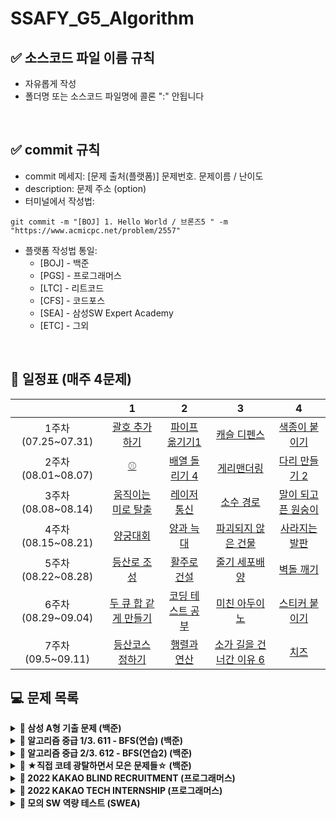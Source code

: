 # SSAFY_G5_Algorithm


## ✅ 소스코드 파일 이름 규칙
- 자유롭게 작성 
- 폴더명 또는 소스코드 파일명에 콜론 ":" 안됩니다

<br />

## ✅ commit 규칙
- commit 메세지: [문제 출처(플랫폼)] 문제번호. 문제이름 / 난이도  
- description: 문제 주소 (option)
- 터미널에서 작성법: 
```
git commit -m "[BOJ] 1. Hello World / 브론즈5 " -m "https://www.acmicpc.net/problem/2557"
```
- 플랫폼 작성법 통일: 
  * [BOJ] - 백준 
  * [PGS] - 프로그래머스
  * [LTC] - 리트코드
  * [CFS] - 코드포스
  * [SEA] - 삼성SW Expert Academy
  * [ETC] - 그외

<br />

## **📅 일정표 (매주 4문제)**

| |1|2|3|4|
|:-:|:-:|:-:|:-:|:-:|
|1주차(07.25~07.31)|[괄호 추가하기](https://www.acmicpc.net/problem/16637)|[파이프 옮기기1](https://www.acmicpc.net/problem/17070)|[캐슬 디펜스](https://www.acmicpc.net/problem/17135)|[색종이 붙이기](https://www.acmicpc.net/problem/17136)|
|2주차(08.01~08.07)|[⚾](https://www.acmicpc.net/problem/17281)|[배열 돌리기 4](https://www.acmicpc.net/problem/17406)|[게리맨더링](https://www.acmicpc.net/problem/17471)|[다리 만들기 2](https://www.acmicpc.net/problem/17472)|
|3주차(08.08~08.14)|[움직이는 미로 탈출](https://www.acmicpc.net/problem/16954)|[레이저 통신](https://www.acmicpc.net/problem/6087)|[소수 경로](https://www.acmicpc.net/problem/1963)|[말이 되고픈 원숭이](https://www.acmicpc.net/problem/1600)|
|4주차(08.15~08.21)|[양궁대회](https://school.programmers.co.kr/learn/courses/30/lessons/92342)|[양과 늑대](https://school.programmers.co.kr/learn/courses/30/lessons/92343)|[파괴되지 않은 건물](https://school.programmers.co.kr/learn/courses/30/lessons/92344)|[사라지는 발판](https://school.programmers.co.kr/learn/courses/30/lessons/92345)|
|5주차(08.22~08.28)|[등산로 조성](https://swexpertacademy.com/main/code/problem/problemDetail.do?contestProbId=AV5PoOKKAPIDFAUq)|[활주로 건설](https://swexpertacademy.com/main/code/problem/problemDetail.do?contestProbId=AWIeW7FakkUDFAVH)|[줄기 세포배양](https://swexpertacademy.com/main/code/problem/problemDetail.do?contestProbId=AWXRJ8EKe48DFAUo)|[벽돌 깨기](https://swexpertacademy.com/main/code/problem/problemDetail.do?contestProbId=AWXRQm6qfL0DFAUo)|
|6주차(08.29~09.04)|[두 큐 합 같게 만들기](https://school.programmers.co.kr/learn/courses/30/lessons/118667)|[코딩 테스트 공부](https://school.programmers.co.kr/learn/courses/30/lessons/118668)|[미친 아두이노](https://www.acmicpc.net/problem/8972)|[스티커 붙이기](https://www.acmicpc.net/problem/18808)|
|7주차(09.5~09.11)|[등산코스 정하기](https://school.programmers.co.kr/learn/courses/30/lessons/118669)|[행렬과 연산](https://school.programmers.co.kr/learn/courses/30/lessons/118670)|[소가 길을 건너간 이유 6](https://www.acmicpc.net/problem/14466)|[치즈](https://www.acmicpc.net/problem/2638)|

## **💻 문제 목록**
<details markdown="1">
<summary><strong>📄 삼성 A형 기출 문제 (백준)</summary></strong>

|          문제         |  레벨 |  유형  |
| :-------------------: | :----: | :---------: |
|  [괄호 추가하기](https://www.acmicpc.net/problem/16637)   |  G4   | Brute Force |
|   [파이프 옮기기1](https://www.acmicpc.net/problem/17070)   |  G5   | DP, Graph |
|  [캐슬 디펜스](https://www.acmicpc.net/problem/17135)  |  G3   | Implement, Brute Force, Simulatcion |
| [색종이 붙이기](https://www.acmicpc.net/problem/17136) |  G2   | Brute Force, Back Tracking |
|   [⚾](https://www.acmicpc.net/problem/17281)   |  G4   | Implement, Brute Force |
| [인터프리터](https://www.acmicpc.net/problem/3954) |  G1   | Implement, Data Structure, Simulatcion, Stack  |
|   [배열 돌리기 4](https://www.acmicpc.net/problem/17406)  |  G4   | Implement, Brute Force, Back Tracking |
|   [게리맨더링](https://www.acmicpc.net/problem/17471)  |  G4   | Math, Graph, Brute Force, BFS, DFS, Combinatorics |
|   [다리 만들기 2](https://www.acmicpc.net/problem/17472)  |  G1   | Implement, Graph, Brute Force, BFS, DFS, MST  |
</details>


<details markdown="1">
<summary><strong>📄 알고리즘 중급 1/3. 611 - BFS(연습) (백준)</summary></strong>

|          문제         |  레벨 |  유형  |
| :-------------------: | :----: | :---------: |
|  [움직이는 미로 탈출](https://www.acmicpc.net/problem/16954)   |  G4   | Graph, BFS |
|   [레이저 통신](https://www.acmicpc.net/problem/6087)   |  G3   |Graph, BFS, Dijkstra  |
|  [소수 경로](https://www.acmicpc.net/problem/1963)  |  G4   | Math, Graph, Number theory , BFS, Prime, Sieve of Eratosthenes|
</details>

<details markdown="1">
<summary><strong>📄 알고리즘 중급 2/3. 612 - BFS(연습2) (백준)</summary></strong>

|          문제         |  레벨 |  유형  |
| :-------------------: | :----: | :---------: |
|  [말이 되고픈 원숭이](https://www.acmicpc.net/problem/1600)   |  G3   | Graph, BFS |
</details>

<details markdown="1">
<summary><strong>📄 ★직접 코테 광탈하면서 모은 문제들☆ (백준)</summary></strong>

|          문제         |  레벨 |  유형  |
| :-------------------: | :----: | :---------: |
|  [미친 아두이노](https://www.acmicpc.net/problem/8972)   |  G4   |  |
|  [스티커 붙이기](https://www.acmicpc.net/problem/18808)   |  G3   |  |
| [소가 길을 건너간 이유 6](https://www.acmicpc.net/problem/14466) |  G4   |  |
| [치즈](https://www.acmicpc.net/problem/2638) |  G3   |  |
</details>

<details markdown="1">
<summary><strong>📄 2022 KAKAO BLIND RECRUITMENT (프로그래머스)</summary></strong>

|          문제         |  레벨 |  유형  |
| :-------------------: | :----: | :---------: |
| [양궁대회](https://school.programmers.co.kr/learn/courses/30/lessons/92342)| Lv.2 | |
| [양과 늑대](https://school.programmers.co.kr/learn/courses/30/lessons/92343)| Lv.3 | |
| [파괴되지 않은 건물](https://school.programmers.co.kr/learn/courses/30/lessons/92344)| Lv.3 | |
| [사라지는 발판](https://school.programmers.co.kr/learn/courses/30/lessons/92345)| Lv.3 | |
</details>

<details markdown="1">
<summary><strong>📄 2022 KAKAO TECH INTERNSHIP (프로그래머스)</summary></strong>

|          문제         |  레벨 |  유형  |
| :-------------------: | :----: | :---------: |
| [두 큐 합 같게 만들기](https://school.programmers.co.kr/learn/courses/30/lessons/118667)| Lv.2 | |
| [코딩 테스트 공부](https://school.programmers.co.kr/learn/courses/30/lessons/118668)| Lv.3 | |
| [등산코스 정하기](https://school.programmers.co.kr/learn/courses/30/lessons/118669)| Lv.3 | |
| [행렬과 연산](https://school.programmers.co.kr/learn/courses/30/lessons/118670)| Lv.4 | |
</details>

<details markdown="1">
<summary><strong>📄 모의 SW 역량 테스트 (SWEA)</summary></strong>

|          문제         |  레벨 |  유형  |
| :-------------------: | :----: | :---------: |
| [등산로 조성](https://swexpertacademy.com/main/code/problem/problemDetail.do?contestProbId=AV5PoOKKAPIDFAUq)|  | |
| [활주로 건설](https://swexpertacademy.com/main/code/problem/problemDetail.do?contestProbId=AWIeW7FakkUDFAVH)|  | |
| [줄기 세포배양](https://swexpertacademy.com/main/code/problem/problemDetail.do?contestProbId=AWXRJ8EKe48DFAUo)|  | |
| [벽돌 깨기](https://swexpertacademy.com/main/code/problem/problemDetail.do?contestProbId=AWXRQm6qfL0DFAUo)|  | |
</details>
